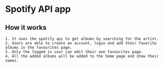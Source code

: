 # Spotify API app

## How it works

    1. It uses the spotify api to get albums by searching for the artist.
    2. Users are able to create an account, login and add their favorite albums in the favourites page.
    3. Only the logged in user can edit their own favourites page.
    4. All the added albums will be added to the home page and show their names.